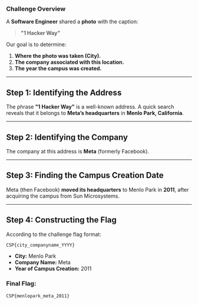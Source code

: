 ### **Challenge Overview**  

A **Software Engineer** shared a **photo** with the caption:  

> **"1 Hacker Way"**  

Our goal is to determine:  
1. **Where the photo was taken (City).**  
2. **The company associated with this location.**  
3. **The year the campus was created.**  

---

## **Step 1: Identifying the Address**  

The phrase **"1 Hacker Way"** is a well-known address. A quick search reveals that it belongs to **Meta’s headquarters** in **Menlo Park, California**.  

---

## **Step 2: Identifying the Company**  

The company at this address is **Meta** (formerly Facebook).  

---

## **Step 3: Finding the Campus Creation Date**  

Meta (then Facebook) **moved its headquarters** to Menlo Park in **2011**, after acquiring the campus from Sun Microsystems.  

---

## **Step 4: Constructing the Flag**  

According to the challenge flag format:  
```
CSP{city_companyname_YYYY}
```

- **City:** Menlo Park  
- **Company Name:** Meta  
- **Year of Campus Creation:** 2011  

### **Final Flag:**  
```
CSP{menlopark_meta_2011}
```
